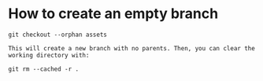 # How to create an empty branch

```
git checkout --orphan assets

This will create a new branch with no parents. Then, you can clear the working directory with:

git rm --cached -r .